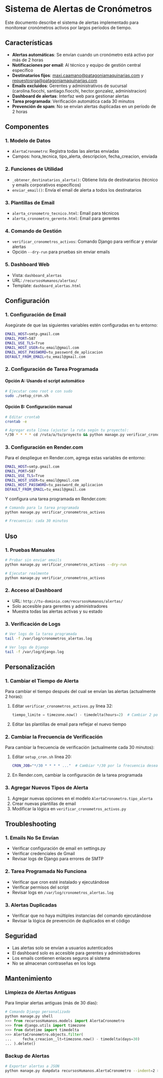 # Sistema de Alertas de Cronómetros

Este documento describe el sistema de alertas implementado para monitorear cronómetros activos por largos períodos de tiempo.

## Características

- **Alertas automáticas**: Se envían cuando un cronómetro está activo por más de 2 horas
- **Notificaciones por email**: Al técnico y equipo de gestión central específico
- **Destinatarios fijos**: maxi.caamano@patagoniamaquinarias.com y repuestosrga@patagoniamaquinarias.com
- **Emails excluidos**: Gerentes y administrativos de sucursal (carolina.fiocchi, santiago.fiocchi, hector.gonzalez, administracion)
- **Dashboard de alertas**: Interfaz web para gestionar alertas
- **Tarea programada**: Verificación automática cada 30 minutos
- **Prevención de spam**: No se envían alertas duplicadas en un período de 2 horas

## Componentes

### 1. Modelo de Datos

- `AlertaCronometro`: Registra todas las alertas enviadas
- Campos: hora_tecnica, tipo_alerta, descripcion, fecha_creacion, enviada

### 2. Funciones de Utilidad

- `_obtener_destinatarios_alerta()`: Obtiene lista de destinatarios (técnico y emails corporativos específicos)
- `enviar_email()`: Envía el email de alerta a todos los destinatarios

### 3. Plantillas de Email

- `alerta_cronometro_tecnico.html`: Email para técnicos
- `alerta_cronometro_gerente.html`: Email para gerentes

### 4. Comando de Gestión

- `verificar_cronometros_activos`: Comando Django para verificar y enviar alertas
- Opción `--dry-run` para pruebas sin enviar emails

### 5. Dashboard Web

- Vista: `dashboard_alertas`
- URL: `/recursosHumanos/alertas/`
- Template: `dashboard_alertas.html`

## Configuración

### 1. Configuración de Email

Asegúrate de que las siguientes variables estén configuradas en tu entorno:

```bash
EMAIL_HOST=smtp.gmail.com
EMAIL_PORT=587
EMAIL_USE_TLS=True
EMAIL_HOST_USER=tu_email@gmail.com
EMAIL_HOST_PASSWORD=tu_password_de_aplicacion
DEFAULT_FROM_EMAIL=tu_email@gmail.com
```

### 2. Configuración de Tarea Programada

#### Opción A: Usando el script automático

```bash
# Ejecutar como root o con sudo
sudo ./setup_cron.sh
```

#### Opción B: Configuración manual

```bash
# Editar crontab
crontab -e

# Agregar esta línea (ajustar la ruta según tu proyecto):
*/30 * * * * cd /ruta/a/tu/proyecto && python manage.py verificar_cronometros_activos >> /var/log/cronometros_alertas.log 2>&1
```

### 3. Configuración en Render.com

Para el despliegue en Render.com, agrega estas variables de entorno:

```bash
EMAIL_HOST=smtp.gmail.com
EMAIL_PORT=587
EMAIL_USE_TLS=True
EMAIL_HOST_USER=tu_email@gmail.com
EMAIL_HOST_PASSWORD=tu_password_de_aplicacion
DEFAULT_FROM_EMAIL=tu_email@gmail.com
```

Y configura una tarea programada en Render.com:

```bash
# Comando para la tarea programada
python manage.py verificar_cronometros_activos

# Frecuencia: cada 30 minutos
```

## Uso

### 1. Pruebas Manuales

```bash
# Probar sin enviar emails
python manage.py verificar_cronometros_activos --dry-run

# Ejecutar realmente
python manage.py verificar_cronometros_activos
```

### 2. Acceso al Dashboard

- URL: `http://tu-dominio.com/recursosHumanos/alertas/`
- Solo accesible para gerentes y administradores
- Muestra todas las alertas activas y su estado

### 3. Verificación de Logs

```bash
# Ver logs de la tarea programada
tail -f /var/log/cronometros_alertas.log

# Ver logs de Django
tail -f /var/log/django.log
```

## Personalización

### 1. Cambiar el Tiempo de Alerta

Para cambiar el tiempo después del cual se envían las alertas (actualmente 2 horas):

1. Editar `verificar_cronometros_activos.py` línea 32:
   ```python
   tiempo_limite = timezone.now() - timedelta(hours=2)  # Cambiar 2 por el número deseado
   ```

2. Editar las plantillas de email para reflejar el nuevo tiempo

### 2. Cambiar la Frecuencia de Verificación

Para cambiar la frecuencia de verificación (actualmente cada 30 minutos):

1. Editar `setup_cron.sh` línea 20:
   ```bash
   CRON_JOB="*/30 * * * * ..."  # Cambiar */30 por la frecuencia deseada
   ```

2. En Render.com, cambiar la configuración de la tarea programada

### 3. Agregar Nuevos Tipos de Alerta

1. Agregar nuevas opciones en el modelo `AlertaCronometro.tipo_alerta`
2. Crear nuevas plantillas de email
3. Modificar la lógica en `verificar_cronometros_activos.py`

## Troubleshooting

### 1. Emails No Se Envían

- Verificar configuración de email en settings.py
- Verificar credenciales de Gmail
- Revisar logs de Django para errores de SMTP

### 2. Tarea Programada No Funciona

- Verificar que cron esté instalado y ejecutándose
- Verificar permisos del script
- Revisar logs en `/var/log/cronometros_alertas.log`

### 3. Alertas Duplicadas

- Verificar que no haya múltiples instancias del comando ejecutándose
- Revisar la lógica de prevención de duplicados en el código

## Seguridad

- Las alertas solo se envían a usuarios autenticados
- El dashboard solo es accesible para gerentes y administradores
- Los emails contienen enlaces seguros al sistema
- No se almacenan contraseñas en los logs

## Mantenimiento

### Limpieza de Alertas Antiguas

Para limpiar alertas antiguas (más de 30 días):

```python
# Comando Django personalizado
python manage.py shell
>>> from recursosHumanos.models import AlertaCronometro
>>> from django.utils import timezone
>>> from datetime import timedelta
>>> AlertaCronometro.objects.filter(
...     fecha_creacion__lt=timezone.now() - timedelta(days=30)
... ).delete()
```

### Backup de Alertas

```bash
# Exportar alertas a JSON
python manage.py dumpdata recursosHumanos.AlertaCronometro --indent=2 > alertas_backup.json
``` 